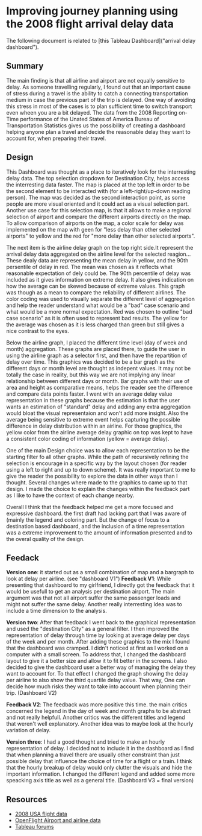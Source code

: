 # Improving journey planning using the 2008 flight arrival delay data

The following document is related to [this Tableau Dashboard]("arrival delay dashboard").
## Summary

The main finding is that all airline and airport are not equally sensitive to delay. As someone travelling regularly, I found out that an important cause of stress during a travel is the ability to catch a connecting transportation medium in case the previous part of the trip is delayed. One way of avoiding this stress in most of the cases is to plan sufficient time to switch transport even wheen you are a bit delayed. The data from the 2008 Reporting on-Time performance of the Unated States of America Bureau of Transportation Statistics gives us the possibility of creating a dashboard helping anyone plan a travel and decide the reasonable delay they want to account for, when preparing their travel.

## Design

This Dashboard was thought as a place to iteratively look for the interresting delay data. The top selection dropdown for Destination City, helps access the interresting data faster. The map is placed at the top left in order to be the second element to be interacted with (for a left-right/up-down reading person). The map was decided as the second interaction point, as some people are more visual oriented and it could act as a visual selection part. Another use case for this selection map, is that it allows to make a regional selection of airport and compare the different airports directly on the map. To allow comparison of airports on the map, a color scale for delay was implemented on the map with geen for "less delay than other selected airports" to yellow and the red for "more delay than other selected airports".

The next item is the airline delay graph on the top right side.It represent the arrival delay data aggregated on the airline level for the selected reagion... These dealy data are representing the mean delay in yellow, and the 90th persentile of delay in red. The mean was chosen as it reflects what reasonable expectation of dely could be. The 90th percentile of delay was included as it gives information on extreme delay. It also gives indication on how the average can be skewed because of extreme values. This graph was though as a mean to compare the reliability of different airlines. The color coding was used to visually separate the different level of aggregation and help the reader understand what would be a "bad" case scenario and what would be a more normal expectation. Red was chosen to outline "bad case scenario" as it is often used to represent bad results. The yellow for the average was chosen as it is less charged than green but still gives a nice contrast to the eyes.

Below the airline graph, I  placed the different time level (day of week and month) aggregation. These graphs are placed there, to guide the user in using the airline graph as a selector first, and then have the repartition of delay over time. This graphics was decided to be a bar graph as the different days or month level are thought as indepent values. It may not be totally the case in reality, but this way we are not implying any linear relationship between different days or month. Bar graphs with their use of area and height as comparative means, helps the reader see the difference and compare data points faster. I went with an average delay value representation in these graphs because the estimation is that the user wants an estimation of "standard" delay and adding any extra aggregation would bloat the visual representaion and won't add more insight. Also the average being sensitive to extreme event helps capturing the possible difference in delay distribution within an airline. For those graphics, the yellow color from the airline average delay graphic on top was kept to have a consistent color coding of information (yellow = average delay).

One of the main Design choice was to allow each representation to be the starting filter fo all other graphs. While the path of recursively refining the selection is encourage in a specific way by the layout chosen (for reader using a left to right and up to down scheme). It was really important to me to give the reader the possibility to explore the data in other ways than I thought. 
Several changes where made to the graphics to came up to that design. I made the choice to explain the changes within the feedback part as I like to have the context of each change nearby.

Overall I think that the feedback helped me get a more focused and expressive dashboard. the first draft had lacking part that I was aware of (mainly the legend and coloring part. But the change of focus to a destination based dashboard, and the inclusion of a time representation was a extreme improvement to the amount of information presented and to the overal quality of the design.

## Feedack

**Version one**:
it started out as a small combination of map and a bargraph to look at delay per airline. (see "dashboard V1")
**Feedback V1**:
While presenting that dashboard to my girlfriend, I directly got the feedback that it would be usefull to get an analysis per destination airport. The main argument was that not all airport suffer the same passenger loads and might not suffer the same delay. Another really interresting Idea was to include a time dimension to the analysis.

**Version two**:
After that feedback I went back to the graphical representation and used the "destination City" as a general filter. I then improved the representation of delay through time by looking at average delay per days of the week and per month. After adding these graphics to the mix I found that the dashboard was cramped. I didn't noticed at first as I worked on a computer with a small screen. To address that, I changed the dashboard layout to give it a better size and allow it to fit better in the screens. I also decided to give the dashboard user a better way of managing the delay they want to account for. To that effect I changed the graph showing the delay per airline to also show the third quartile delay value. That way, One can decide how much risks they want to take into account when planning their trip. (Dashboard V2)

**Feedback V2**:
The feedback was more positive this time. the main critics concerned the legend in the day of week and month graphs to be abstract and not really helpfull. Another critics was the different titles and legend that weren't well explanatory. Another idea was to maybe look at the hourly variation of delay.

**Version three**:
I had a good thought and tried to make an hourly representation of delay. I decided not to include it in the dashboard as I find that when planning a travel there are usually other constraint than just possible delay that influence the choice of time for a flight or a train. I think that the hourly breakup of delay would only clutter the visuals and hide the important information. I changed the different legend and added some more speacking axis title as well as a general title. (Dashboard V3 = final version)

## Resources

- [2008 USA flight data](http://stat-computing.org/dataexpo/2009/the-data.html "flight data")
- [OpenFlight Airport and airline data](https://openflights.org/data.html "airline and airport information")
- [Tableau forums](https://community.tableau.com/community/forums "Tableau community")


